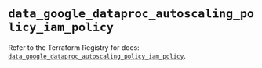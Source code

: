 # `data_google_dataproc_autoscaling_policy_iam_policy`

Refer to the Terraform Registry for docs: [`data_google_dataproc_autoscaling_policy_iam_policy`](https://registry.terraform.io/providers/hashicorp/google/5.31.1/docs/data-sources/dataproc_autoscaling_policy_iam_policy).
